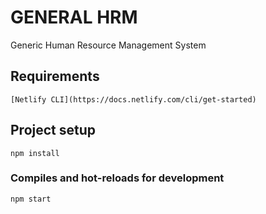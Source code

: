 # GENERAL HRM
Generic Human Resource Management System

## Requirements

```
[Netlify CLI](https://docs.netlify.com/cli/get-started)
```


## Project setup
```
npm install
```

### Compiles and hot-reloads for development
```
npm start

